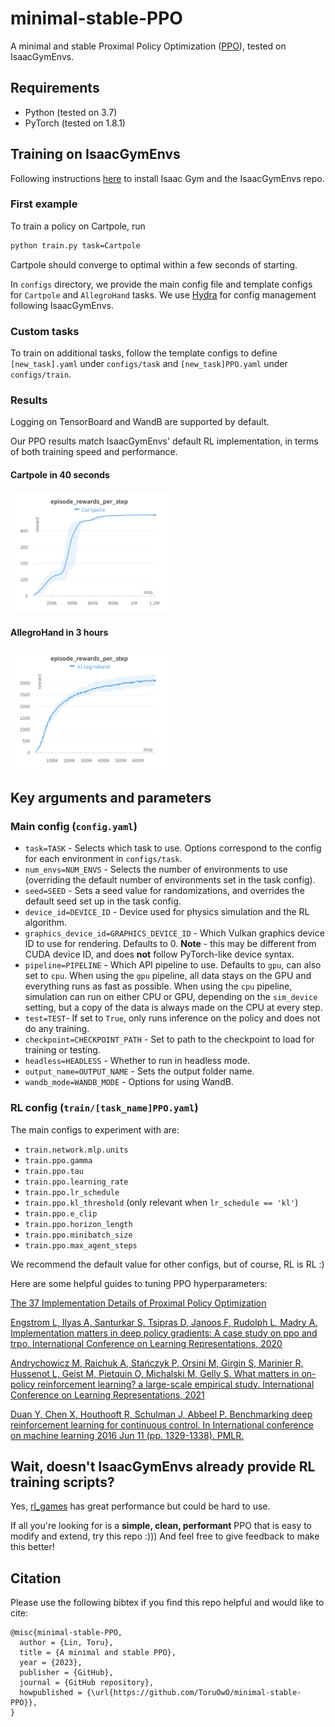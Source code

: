 # minimal-stable-PPO

A minimal and stable Proximal Policy Optimization ([PPO](https://arxiv.org/pdf/1707.06347.pdf)), tested on IsaacGymEnvs.

## Requirements

* Python (tested on 3.7)
* PyTorch (tested on 1.8.1)

## Training on IsaacGymEnvs

Following instructions [here](https://github.com/NVIDIA-Omniverse/IsaacGymEnvs) to install Isaac Gym and the IsaacGymEnvs repo.

### First example
To train a policy on Cartpole, run
```bash
python train.py task=Cartpole
```
Cartpole should converge to optimal within a few seconds of starting.

In `configs` directory, we provide the main config file and template configs for `Cartpole` and `AllegroHand` tasks. We use [Hydra](https://hydra.cc/docs/intro/) for config management following IsaacGymEnvs.

### Custom tasks
To train on additional tasks, follow the template configs to define `[new_task].yaml` under `configs/task` and `[new_task]PPO.yaml` under `configs/train`.

### Results

Logging on TensorBoard and WandB are supported by default.

Our PPO results match IsaacGymEnvs' default RL implementation, in terms of both training speed and performance.

#### Cartpole in 40 seconds
<img src="imgs/Cartpole.png"  width="50%" height="50%">

#### AllegroHand in 3 hours
<img src="imgs/AllegroHand.png"  width="50%" height="50%">

## Key arguments and parameters

### Main config (`config.yaml`)

* `task=TASK` - Selects which task to use. Options correspond to the config for each environment in `configs/task`.
* `num_envs=NUM_ENVS` - Selects the number of environments to use (overriding the default number of environments set in the task config).
* `seed=SEED` - Sets a seed value for randomizations, and overrides the default seed set up in the task config.
* `device_id=DEVICE_ID` - Device used for physics simulation and the RL algorithm.
* `graphics_device_id=GRAPHICS_DEVICE_ID` - Which Vulkan graphics device ID to use for rendering. Defaults to 0. **Note** - this may be different from CUDA device ID, and does **not** follow PyTorch-like device syntax.
* `pipeline=PIPELINE` - Which API pipeline to use. Defaults to `gpu`, can also set to `cpu`. When using the `gpu` pipeline, all data stays on the GPU and everything runs as fast as possible. When using the `cpu` pipeline, simulation can run on either CPU or GPU, depending on the `sim_device` setting, but a copy of the data is always made on the CPU at every step.
* `test=TEST`- If set to `True`, only runs inference on the policy and does not do any training.
* `checkpoint=CHECKPOINT_PATH` - Set to path to the checkpoint to load for training or testing.
* `headless=HEADLESS` - Whether to run in headless mode.
* `output_name=OUTPUT_NAME` - Sets the output folder name.
* `wandb_mode=WANDB_MODE` - Options for using WandB.

### RL config (`train/[task_name]PPO.yaml`)

The main configs to experiment with are:

* `train.network.mlp.units`
* `train.ppo.gamma`
* `train.ppo.tau`
* `train.ppo.learning_rate`
* `train.ppo.lr_schedule`
* `train.ppo.kl_threshold` (only relevant when `lr_schedule == 'kl'`)
* `train.ppo.e_clip`
* `train.ppo.horizon_length`
* `train.ppo.minibatch_size`
* `train.ppo.max_agent_steps`

We recommend the default value for other configs, but of course, RL is RL :)

Here are some helpful guides to tuning PPO hyperparameters:

[The 37 Implementation Details of Proximal Policy Optimization](https://iclr-blog-track.github.io/2022/03/25/ppo-implementation-details/)

[Engstrom L, Ilyas A, Santurkar S, Tsipras D, Janoos F, Rudolph L, Madry A. Implementation matters in deep policy gradients: A case study on ppo and trpo. International Conference on Learning Representations, 2020](https://arxiv.org/abs/2005.12729)

[Andrychowicz M, Raichuk A, Stańczyk P, Orsini M, Girgin S, Marinier R, Hussenot L, Geist M, Pietquin O, Michalski M, Gelly S. What matters in on-policy reinforcement learning? a large-scale empirical study. International Conference on Learning Representations, 2021](https://arxiv.org/abs/2006.05990)

[Duan Y, Chen X, Houthooft R, Schulman J, Abbeel P. Benchmarking deep reinforcement learning for continuous control. In International conference on machine learning 2016 Jun 11 (pp. 1329-1338). PMLR.](https://arxiv.org/abs/1604.06778)


## Wait, doesn't IsaacGymEnvs already provide RL training scripts?

Yes, [rl_games](https://github.com/Denys88/rl_games/tree/master/rl_games) has great performance but could be hard to use.

If all you're looking for is a **simple, clean, performant** PPO that is easy to modify and extend, try this repo :))) And feel free to give feedback to make this better!


## Citation

Please use the following bibtex if you find this repo helpful and would like to cite:

    @misc{minimal-stable-PPO,
      author = {Lin, Toru},
      title = {A minimal and stable PPO},
      year = {2023},
      publisher = {GitHub},
      journal = {GitHub repository},
      howpublished = {\url{https://github.com/ToruOwO/minimal-stable-PPO}},
    }
